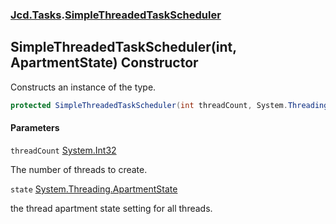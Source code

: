 ### [Jcd.Tasks](Jcd.Tasks.md 'Jcd.Tasks').[SimpleThreadedTaskScheduler](Jcd.Tasks.SimpleThreadedTaskScheduler.md 'Jcd.Tasks.SimpleThreadedTaskScheduler')

## SimpleThreadedTaskScheduler(int, ApartmentState) Constructor

Constructs an instance of the type.

```csharp
protected SimpleThreadedTaskScheduler(int threadCount, System.Threading.ApartmentState state=System.Threading.ApartmentState.Unknown);
```
#### Parameters

<a name='Jcd.Tasks.SimpleThreadedTaskScheduler.SimpleThreadedTaskScheduler(int,System.Threading.ApartmentState).threadCount'></a>

`threadCount` [System.Int32](https://docs.microsoft.com/en-us/dotnet/api/System.Int32 'System.Int32')

The number of threads to create.

<a name='Jcd.Tasks.SimpleThreadedTaskScheduler.SimpleThreadedTaskScheduler(int,System.Threading.ApartmentState).state'></a>

`state` [System.Threading.ApartmentState](https://docs.microsoft.com/en-us/dotnet/api/System.Threading.ApartmentState 'System.Threading.ApartmentState')

the thread apartment state setting for all threads.